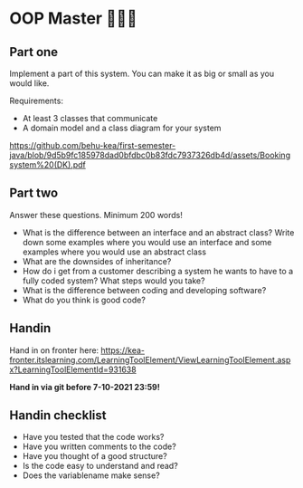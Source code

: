 # OOP Master  🧙‍♀️🧙



## Part one

Implement a part of this system. You can make it as big or small as you would like. 



Requirements:

- At least 3 classes that communicate
- A domain model and a class diagram for your system

https://github.com/behu-kea/first-semester-java/blob/9d5b9fc185978dad0bfdbc0b83fdc7937326db4d/assets/Bookingsystem%20(DK).pdf



## Part two

Answer these questions. Minimum 200 words!

- What is the difference between an interface and an abstract class? Write down some examples where you would use an interface and some examples where you would use an abstract class
- What are the downsides of inheritance?
- How do i get from a customer describing a system he wants to have to a fully coded system? What steps would you take?
- What is the difference between coding and developing software?
- What do you think is good code?



## Handin

Hand in on fronter here: https://kea-fronter.itslearning.com/LearningToolElement/ViewLearningToolElement.aspx?LearningToolElementId=931638

**Hand in via git before 7-10-2021 23:59!**



## Handin checklist

- Have you tested that the code works?
- Have you written comments to the code?
- Have you thought of a good structure?
- Is the code easy to understand and read?
- Does the variablename make sense?


